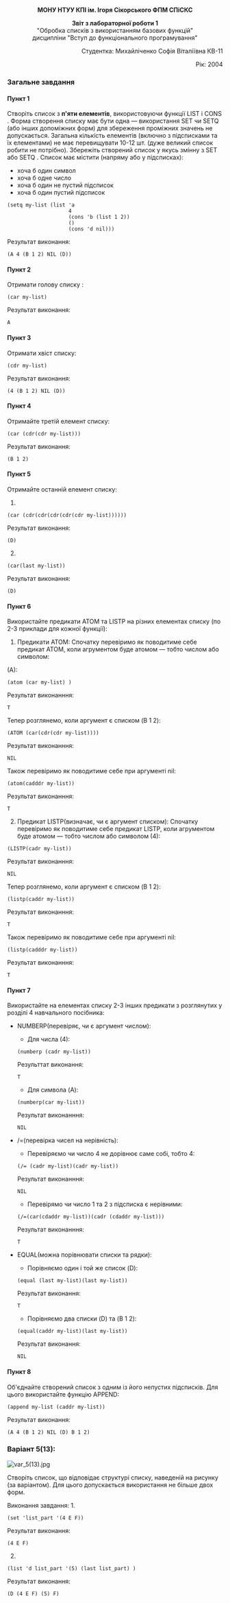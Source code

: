 <p align="center"><b>МОНУ НТУУ КПІ ім. Ігоря Сікорського ФПМ СПіСКС</b></p>
<p align="center">
<b>Звіт з лабораторної роботи 1</b><br/>
"Обробка списків з використанням базових функцій"<br/>
дисципліни "Вступ до функціонального програмування"
</p>
<p align="right">Студентка: Михайліченко Софія Віталіївна КВ-11<p>
<p align="right">Рік: 2004<p>

### Загальне завдання

#### Пункт 1
Створіть список з <b>п'яти елементів</b>, використовуючи функції LIST і CONS . Форма створення списку має бути одна — використання SET чи SETQ (або інших допоміжних форм) для збереження проміжних значень не допускається. Загальна кількість елементів (включно з підсписками та їх елементами) не має перевищувати 10-12 шт. (дуже великий список робити не потрібно). Збережіть створений список у якусь змінну з SET або SETQ . Список має містити (напряму або у підсписках): 

- хоча б один символ
- хоча б одне число
- хоча б один не пустий підсписок
- хоча б один пустий підсписок
```
(setq my-list (list 'a
                    4 
                    (cons 'b (list 1 2)) 
                    ()
                    (cons 'd nil))) 
```
Результат виконання:
```
(A 4 (B 1 2) NIL (D))
```
#### Пункт 2

Отримати голову списку :
```
(car my-list) 
```
Результат виконання:
```
A
```
#### Пункт 3
Отримати хвіст списку:
```
(cdr my-list) 
```
Результат виконання:
```
(4 (B 1 2) NIL (D))
```
#### Пункт 4
Отримайте третій елемент списку:
```
(car (cdr(cdr my-list)))
```
Результат виконання:
```
(B 1 2)
```
#### Пункт 5

Отримайте останній елемент списку:

1.
```
(car (cdr(cdr(cdr(cdr(cdr my-list))))))
```
Результат виконання:
```
(D)
```
2.
```
(car(last my-list))
```
Результат виконання:
```
(D)
```
#### Пункт 6
Використайте предикати ATOM та LISTP на різних елементах списку (по 2-3
приклади для кожної функції):

1. Предикати ATOM:
Спочатку перевіримо як поводитиме себе предикат ATOM, коли агрументом буде атомом — тобто числом або символом:

(A):
```
(atom (car my-list) )
```
Результат виконанння:
```
T
```
Тепер розглянемо, коли аргумент є списком (B 1 2):
```
(ATOM (car(cdr(cdr my-list))))
```
Результат виконанння:
```
NIL
```
Також перевіримо як поводитиме себе при аргументі nil:
```
(atom(cadddr my-list))    
```
Результат виконанння:
```
T
```
2. Предикат LISTP(визначає, чи є аргумент списком):
Спочатку перевіримо як поводитиме себе предикат LISTP, коли агрументом буде атомом — тобто числом або символом (4):
```
(LISTP(cadr my-list)) 
```
Результат виконанння:
```
NIL
```
Тепер розглянемо, коли аргумент є списком (B 1 2):
```
(listp(caddr my-list))
```
Результат виконанння:
```
T
```
Також перевіримо як поводитиме себе при аргументі nil:
```
(listp(cadddr my-list)) 
```
Результат виконанння:
```
T
```
#### Пункт 7
Використайте на елементах списку 2-3 інших предикати з розглянутих у розділі 4
навчального посібника:
- NUMBERP(перевіряє, чи є аргумент числом):
  - Для числа (4):
  ```
  (numberp (cadr my-list)) 
  ```
  Результтат виконання:
  ```
  T
  ```
  - Для символа (A):
  ```
  (numberp(car my-list)) 
  ```
  Результат виконанння:
  ```
  NIL
  ```
- /=(перевірка чисел на нерівність):
   - Перевіряємо чи число 4 не дорівнює саме собі, тобто 4:
   ```
   (/= (cadr my-list)(cadr my-list)) 
   ```
   Результат виконанння:
   ```
   NIL
   ```
   - Перевірямо чи число 1 та 2 з підсписка є нерівними:
   ```
   (/=(car(cdaddr my-list))(cadr (cdaddr my-list))) 
   ```
   Результат виконанння:
   ```
   T
   ```
- EQUAL(можна порівнювати списки та рядки):

   - Порівняємо один і той же список (D):
   ```
   (equal (last my-list)(last my-list)) 
   ```
   Результат виконання:
   ```
   T
   ```
   - Порівняємо два списки (D) та (B 1 2): 
   ```
   (equal(caddr my-list)(last my-list)) 
   ``` 
   Результат виконання:
   ```
   NIL
   ```

#### Пункт 8
Об'єднайте створений список з одним із його непустих підсписків. Для цього
використайте функцію APPEND:
```
(append my-list (caddr my-list)) 
```
  Результат виконання:
   ```
   (A 4 (B 1 2) NIL (D) B 1 2)
   ```
### Варіант 5(13):
![var_5(13).jpg](https://github.com/Sonneetta/Functional_programming_Common_Lisp/blob/main/var_5(13).jpg)

Створіть список, що відповідає структурі списку, наведеній на рисунку (за варіантом).
Для цього допускається використання не більше двох форм.

Виконання завдання:
1.
```
(set 'list_part '(4 E F)) 
```
Результат виконання:
```
(4 E F)
```
2.
```
(list 'd list_part '(5) (last list_part) )
```
Результат виконання:
```
(D (4 E F) (5) F)
```